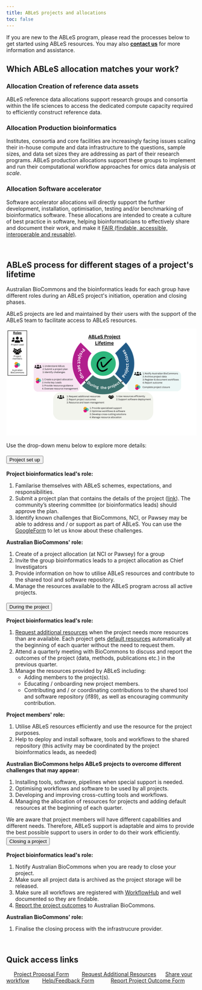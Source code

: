 ```yaml
---
title: ABLeS projects and allocations
toc: false
---
```


If you are new to the ABLeS program, please read the processes below to get started using ABLeS resources. You may also **[contact us](contact-us.md)** for more information and assistance.

## Which ABLeS allocation matches your work?

### Allocation Creation of reference data assets 

ABLeS reference data allocations support research groups and consortia within the life sciences to access the dedicated compute capacity required to efficiently construct reference data.

### Allocation Production bioinformatics

Institutes, consortia and core facilities are increasingly facing issues scaling their in-house compute and data infrastructure to the questions, sample sizes, and data set sizes they are addressing as part of their research programs. ABLeS production allocations support these groups to implement and run their computational workflow approaches for omics data analysis *at scale*.

### Allocation Software accelerator

Software accelerator allocations will directly support the further development, installation, optimisation, testing and/or benchmarking of bioinformatics software. These allocations are intended to create a culture of best practice in software, helping bioinformaticians to effectively share and document their work, and make it [FAIR (findable, accessible, interoperable and reusable)](https://doi.org/10.1038/s41597-022-01710-x).

<br/>

## ABLeS process for different stages of a project's lifetime

Australian BioCommons and the bioinformatics leads for each group have different roles during an ABLeS project's initiation, operation and closing phases. 

ABLeS projects are led and maintained by their users with the support of the ABLeS team to facilitate access to ABLeS resources.

![ABLeS project lifecycle](/images/ables_project_lifetime.png)

Use the drop-down menu below to explore more details:

<div class="accordion" id="accordion-processes">
      <div class="accordion-item">
        <h2 class="accordion-header" id="heading-process-1" style="margin-top:0rem">
          <button class="accordion-button collapsed" type="button" data-bs-toggle="collapse" data-bs-target="#collapse-process-1" aria-expanded="false" aria-controls="collapse-process-1">
            Project set up
          </button>
        </h2>
        <div id="collapse-process-1" class="accordion-collapse collapse" aria-labelledby="heading-process-1" data-bs-parent="#accordion-process">
          <div class="accordion-body">
          <b>Project bioinformatics lead's role:</b>
          <ol>
            <li>Familarise themselves with ABLeS schemes, expectations, and responsibilities.</li>
            <li>Submit a project plan that contains the details of the project (<a href="https://docs.google.com/forms/d/e/1FAIpQLSf9UVEuhbAsbvVzTEvvE9mLoietryb7e3sDmv74Xhl-1YWj2Q/viewform?usp=sf_link">link</a>). The community’s steering committee (or bioinformatics leads) should approve the plan.</li>
            <li>Identify known challenges that BioCommons, NCI, or Pawsey may be able to address and / or support as part of ABLeS. You can use the <a href="https://docs.google.com/forms/d/e/1FAIpQLSere1PvgPEuJkpvQUk1-11C88IAeQNQKEUFc-Qgbn5GgKK2jw/viewform?usp=sf_link">GoogleForm</a> to let us know about these challenges.</li>
          </ol> 
          <b>Australian BioCommons' role:</b>
          <ol>
            <li>Create of a project allocation (at NCI or Pawsey) for a group</li>
            <li>Invite the group bioinformatics leads to a project allocation as Chief Investigators</li>
            <li>Provide information on how to utilise ABLeS resources and contribute to the shared tool and software repository.</li>
            <li>Manage the resources available to the ABLeS program across all active projects.</li>
          </ol>
          </div>
        </div>
      </div>
      <div class="accordion-item">
        <h2 class="accordion-header" id="heading-process-2" style="margin-top:0rem">
          <button class="accordion-button collapsed" type="button" data-bs-toggle="collapse" data-bs-target="#collapse-process-2" aria-expanded="false" aria-controls="collapse-process-2">
            During the project
          </button>
        </h2>
        <div id="collapse-process-2" class="accordion-collapse collapse" aria-labelledby="heading-process-2" data-bs-parent="#accordion-process">
          <div class="accordion-body">
          <b>Project bioinformatics lead's role:</b>
          <ol>
            <li><a href="https://docs.google.com/forms/d/e/1FAIpQLSfzHJajEKTnGuYWb1gLRR2nlUExLIRM7qSGy_hhbiCKB3KX2Q/viewform?usp=sf_link">Request additional resources</a> when the project needs more resources than are available. Each project gets <a href="ables/resources">default resources</a> automatically at the beginning of each quarter without the need to request them.</li>
            <li>Attend a quarterly meeting with BioCommons to discuss and report the outcomes of the project (data, methods, publications etc.) in the previous quarter.</li>
            <li>Manage the resources provided by ABLeS including:
              <ul>
                <li>Adding members to the project(s).</li>
                <li>Educating / onboarding new project members.</li>
                <li>Contributing and / or coordinating contributions to the shared tool and software repository (if89), as well as encouraging community contribution.</li>             
              </ul>
            </li>
          </ol>
          <b>Project members' role:</b>
          <ol>
            <li>Utilise ABLeS resources efficiently and use the resource for the project purposes.</li>
            <li>Help to deploy and install software, tools and workflows to the shared repository (this activity may be coordinated by the project bioinformatics leads, as needed)</li>
          </ol>
          <b>Australian BioCommons helps ABLeS projects to overcome different challenges that may appear:</b> 
          <ol>
            <li>Installing tools, software, pipelines when special support is needed. </li>
            <li>Optimising workflows and software to be used by all projects.</li>
            <li>Developing and improving cross-cutting tools and workflows.</li>
            <li>Managing the allocation of resources for projects and adding default resources at the beginning of each quarter.</li>
          </ol>
          We are aware that project members will have different capabilities and different needs. Therefore, ABLeS support is adaptable and aims to provide the best possible support to users in order to do their work efficiently.
          </div>
        </div>
      </div>
      <div class="accordion-item">
        <h2 class="accordion-header" id="heading-process-3" style="margin-top:0rem">
          <button class="accordion-button collapsed" type="button" data-bs-toggle="collapse" data-bs-target="#collapse-process-3" aria-expanded="false" aria-controls="collapse-process-3">
            Closing a project
          </button>
        </h2>
        <div id="collapse-process-3" class="accordion-collapse collapse" aria-labelledby="heading-process-3" data-bs-parent="#accordion-process">
          <div class="accordion-body">
          <b>Project bioinformatics lead's role:</b>
          <ol>
            <li>Notify Australian BioCommons when you are ready to close your project.</li>
            <li>Make sure all project data is archived as the project storage will be released.</li>
            <li>Make sure all workflows are registered with <a href="https://workflowhub.eu/">WorkflowHub</a> and well documented so they are findable.</li>
            <li><a href="https://docs.google.com/forms/d/e/1FAIpQLSdO1w-RY8OexUBwJx8BHNMwSRNPA3_-5r6pefdQW8ancbKZqw/viewform?usp=sf_link">Report the project outcomes</a> to Australian BioCommons.</li>
          </ol>
          <b> Australian BioCommons' role:</b>
          <ol>
            <li>Finalise the closing process with the infrastrucure provider. </li>
          </ol>
          </div>
        </div>
      </div>
</div>

<br/>

## Quick access links

<div class="grid gap-2" style="box-sizing: content-box;">
    <a class="btn btn-primary col-lg-5 col-xl-3 col-xxl-3 col-md-5 col-sm-8 col-8" href="https://docs.google.com/forms/d/e/1FAIpQLSf9UVEuhbAsbvVzTEvvE9mLoietryb7e3sDmv74Xhl-1YWj2Q/viewform?usp=sf_link" style="margin:10px;  padding:10px;">Project Proposal Form</a>
    <a class="btn btn-primary col-lg-5 col-xl-3 col-xxl-3 col-md-5 col-sm-8 col-8" href="https://docs.google.com/forms/d/e/1FAIpQLSfzHJajEKTnGuYWb1gLRR2nlUExLIRM7qSGy_hhbiCKB3KX2Q/viewform?usp=sf_link" style="margin:10px;  padding: 10px 0px 10px 0px;">Request Additional Resources</a>
    <a class="btn btn-primary col-lg-5 col-xl-3 col-xxl-3 col-md-5 col-sm-8 col-8" href="https://workflowhub.eu/" style="margin:10px;  padding: 10px 0px 10px 0px;"> Share your workflow</a>
    <a class="btn btn-primary col-lg-5 col-xl-3 col-xxl-3 col-md-5 col-sm-8 col-8" href="https://docs.google.com/forms/d/e/1FAIpQLSere1PvgPEuJkpvQUk1-11C88IAeQNQKEUFc-Qgbn5GgKK2jw/viewform?usp=sf_link" style="margin:10px;  padding:10px;">Help/Feedback Form</a>
    <a class="btn btn-primary col-lg-5 col-xl-3 col-xxl-3 col-md-5 col-sm-8 col-8" href="https://docs.google.com/forms/d/e/1FAIpQLSdO1w-RY8OexUBwJx8BHNMwSRNPA3_-5r6pefdQW8ancbKZqw/viewform?usp=sf_link" style="margin:10px;  padding:10px;">Report Project Outcome Form</a>
</div>

<br/>
